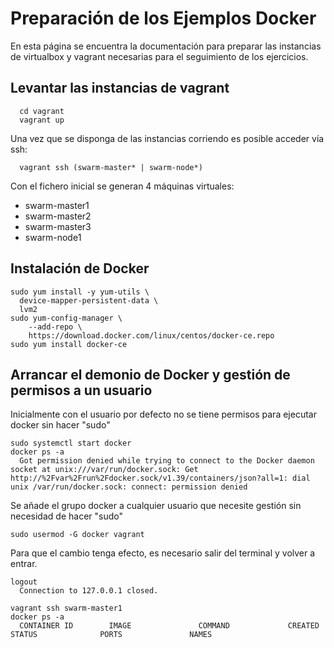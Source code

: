 # Preparación de los Ejemplos Docker

En esta página se encuentra la documentación para preparar las instancias de virtualbox y vagrant necesarias para el seguimiento de los ejercicios.


## Levantar las instancias de vagrant
``` [bash]
  cd vagrant
  vagrant up
```

Una vez que se disponga de las instancias corriendo es posible acceder vía ssh:
``` [bash]
  vagrant ssh (swarm-master* | swarm-node*)
```

Con el fichero inicial se generan 4 máquinas virtuales:
  * swarm-master1
  * swarm-master2
  * swarm-master3
  * swarm-node1

## Instalación de Docker

``` [bash]
sudo yum install -y yum-utils \
  device-mapper-persistent-data \
  lvm2
sudo yum-config-manager \
    --add-repo \
    https://download.docker.com/linux/centos/docker-ce.repo
sudo yum install docker-ce
```

## Arrancar el demonio de Docker y gestión de permisos a un usuario

Inicialmente con el usuario por defecto no se tiene permisos para ejecutar docker sin hacer "sudo"
``` [bash]
sudo systemctl start docker
docker ps -a
  Got permission denied while trying to connect to the Docker daemon socket at unix:///var/run/docker.sock: Get http://%2Fvar%2Frun%2Fdocker.sock/v1.39/containers/json?all=1: dial unix /var/run/docker.sock: connect: permission denied
```
Se añade el grupo docker a cualquier usuario que necesite gestión sin necesidad de hacer "sudo"
``` [bash]
sudo usermod -G docker vagrant
```
Para que el cambio tenga efecto, es necesario salir del terminal y volver a entrar.
``` [bash]
logout
  Connection to 127.0.0.1 closed.

vagrant ssh swarm-master1
docker ps -a
  CONTAINER ID        IMAGE               COMMAND             CREATED             STATUS              PORTS               NAMES
```
